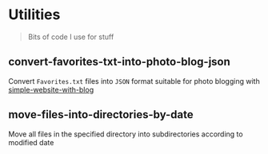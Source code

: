 # Utilities

> Bits of code I use for stuff

## convert-favorites-txt-into-photo-blog-json

Convert `Favorites.txt` files into `JSON` format suitable for photo blogging with [simple-website-with-blog](https://github.com/DavidAnson/simple-website-with-blog)

## move-files-into-directories-by-date

Move all files in the specified directory into subdirectories according to modified date
